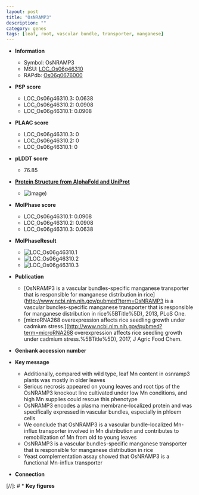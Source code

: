 ```yaml
---
layout: post
title: "OsNRAMP3"
description: ""
category: genes
tags: [leaf, root, vascular bundle, transporter, manganese]
---
```


* **Information**  
    + Symbol: OsNRAMP3  
    + MSU: [LOC_Os06g46310](http://rice.plantbiology.msu.edu/cgi-bin/ORF_infopage.cgi?orf=LOC_Os06g46310)  
    + RAPdb: [Os06g0676000](http://rapdb.dna.affrc.go.jp/viewer/gbrowse_details/irgsp1?name=Os06g0676000)  

* **PSP score**  
    + LOC_Os06g46310.3: 0.0638 
    + LOC_Os06g46310.2: 0.0908 
    + LOC_Os06g46310.1: 0.0908 

* **PLAAC score**  
    + LOC_Os06g46310.3: 0 
    + LOC_Os06g46310.2: 0 
    + LOC_Os06g46310.1: 0 

* **pLDDT score**
    + 76.85

* **[Protein Structure from AlphaFold and UniProt](https://www.uniprot.org/uniprotkb/Q653V6/entry#structure)**
    + ![image](https://ricepsp.github.io/images/Q6/AF-Q653V6-F1.png))

* **MolPhase score**
    + LOC_Os06g46310.1: 0.0908
    + LOC_Os06g46310.2: 0.0908
    + LOC_Os06g46310.3: 0.0638

* **MolPhaseResult**
    + ![LOC_Os06g46310.1](https://ricepsp.github.io/pictures/LOC_Os06g/LOC_Os06g46310.1.png)
    + ![LOC_Os06g46310.2](https://ricepsp.github.io/pictures/LOC_Os06g/LOC_Os06g46310.2.png)
    + ![LOC_Os06g46310.3](https://ricepsp.github.io/pictures/LOC_Os06g/LOC_Os06g46310.3.png)

* **Publication**  
    + [OsNRAMP3 is a vascular bundles-specific manganese transporter that is responsible for manganese distribution in rice](http://www.ncbi.nlm.nih.gov/pubmed?term=OsNRAMP3 is a vascular bundles-specific manganese transporter that is responsible for manganese distribution in rice%5BTitle%5D), 2013, PLoS One.
    + [microRNA268 overexpression affects rice seedling growth under cadmium stress.](http://www.ncbi.nlm.nih.gov/pubmed?term=microRNA268 overexpression affects rice seedling growth under cadmium stress.%5BTitle%5D), 2017, J Agric Food Chem.

* **Genbank accession number**  

* **Key message**  
    + Additionally, compared with wild type, leaf Mn content in osnramp3 plants was mostly in older leaves
    + Serious necrosis appeared on young leaves and root tips of the OsNRAMP3 knockout line cultivated under low Mn conditions, and high Mn supplies could rescue this phenotype
    + OsNRAMP3 encodes a plasma membrane-localized protein and was specifically expressed in vascular bundles, especially in phloem cells
    + We conclude that OsNRAMP3 is a vascular bundle-localized Mn-influx transporter involved in Mn distribution and contributes to remobilization of Mn from old to young leaves
    + OsNRAMP3 is a vascular bundles-specific manganese transporter that is responsible for manganese distribution in rice
    + Yeast complementation assay showed that OsNRAMP3 is a functional Mn-influx transporter

* **Connection**  

[//]: # * **Key figures**  


